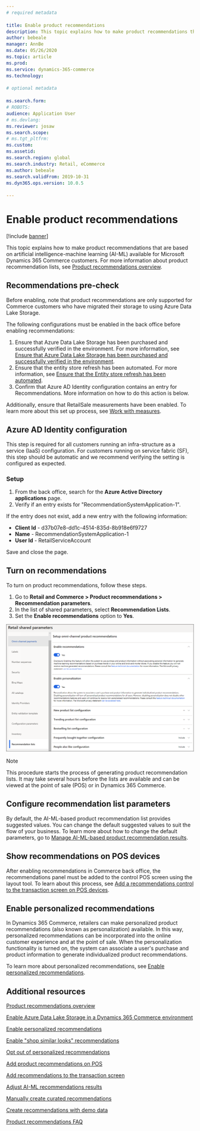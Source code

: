 ```yaml
---
# required metadata

title: Enable product recommendations
description: This topic explains how to make product recommendations that are based on artificial intelligence-machine learning (AI-ML) available for Microsoft Dynamics 365 Commerce customers. 
author: bebeale
manager: AnnBe
ms.date: 05/26/2020
ms.topic: article
ms.prod: 
ms.service: dynamics-365-commerce
ms.technology: 

# optional metadata

ms.search.form: 
# ROBOTS: 
audience: Application User
# ms.devlang: 
ms.reviewer: josaw
ms.search.scope: 
# ms.tgt_pltfrm: 
ms.custom: 
ms.assetid: 
ms.search.region: global
ms.search.industry: Retail, eCommerce
ms.author: bebeale
ms.search.validFrom: 2019-10-31
ms.dyn365.ops.version: 10.0.5

---
```


# Enable product recommendations

[!include [banner](includes/banner.md)]

This topic explains how to make product recommendations that are based on artificial intelligence-machine learning (AI-ML) available for Microsoft Dynamics 365 Commerce customers. For more information about product recommendation lists, see [Product recommendations overview](product-recommendations.md).

## Recommendations pre-check

Before enabling, note that product recommendations are only supported for Commerce customers who have migrated their storage to using Azure Data Lake Storage. 

The following configurations must be enabled in the back office before enabling recommendations:

1. Ensure that Azure Data Lake Storage has been purchased and successfully verified in the environment. For more information, see [Ensure that Azure Data Lake Storage has been purchased and successfully verified in the environment](enable-ADLS-environment.md).
2. Ensure that the entity store refresh has been automated. For more information, see [Ensure that the Entity store refresh has been automated](../fin-ops-core/dev-itpro/data-entities/entity-store-data-lake.md).
3. Confirm that Azure AD Identity configuration contains an entry for Recommendations. More information on how to do this action is below.

Additionally, ensure that RetailSale measurements have been enabled. To learn more about this set up process, see [Work with measures](https://docs.microsoft.com/dynamics365/ai/customer-insights/pm-measures).

## Azure AD Identity configuration

This step is required for all customers running an infra-structure as a service (IaaS) configuration. For customers running on service fabric (SF), this step should be automatic and we recommend verifying the setting is configured as expected.

### Setup

1. From the back office, search for the **Azure Active Directory applications** page.
2. Verify if an entry exists for "RecommendationSystemApplication-1".

If the entry does not exist, add a new entry with the following information:

- **Client Id** - d37b07e8-dd1c-4514-835d-8b918e6f9727
- **Name** - RecommendationSystemApplication-1
- **User Id** - RetailServiceAccount

Save and close the page. 

## Turn on recommendations

To turn on product recommendations, follow these steps.

1. Go to **Retail and Commerce &gt; Product recommendations &gt; Recommendation parameters**.
1. In the list of shared parameters, select **Recommendation Lists**.
1. Set the **Enable recommendations** option to **Yes**.

![Turning on recommendations](./media/enablepersonalization.png)

> [!NOTE]
> This procedure starts the process of generating product recommendation lists. It may take several hours before the lists are available and can be viewed at the point of sale (POS) or in Dynamics 365 Commerce.

## Configure recommendation list parameters

By default, the AI-ML-based product recommendation list provides suggested values. You can change the default suggested values to suit the flow of your business. To learn more about how to change the default parameters, go to [Manage AI-ML-based product recommendation results](modify-product-recommendation-results.md).

## Show recommendations on POS devices

After enabling recommendations in Commerce back office, the recommendations panel must be added to the control POS screen using the layout tool. To learn about this process, see [Add a recommendations control to the transaction screen on POS devices](add-recommendations-control-pos-screen.md). 

## Enable personalized recommendations

In Dynamics 365 Commerce, retailers can make personalized product recommendations (also known as personalization) available. In this way, personalized recommendations can be incorporated into the online customer experience and at the point of sale. When the personalization functionality is turned on, the system can associate a user's purchase and product information to generate individualized product recommendations.

To learn more about personalized recommendations, see [Enable personalized recommendations](personalized-recommendations.md).

## Additional resources

[Product recommendations overview](product-recommendations.md)

[Enable Azure Data Lake Storage in a Dynamics 365 Commerce environment](enable-adls-environment.md)

[Enable personalized recommendations](personalized-recommendations.md)

[Enable "shop similar looks" recommendations](shop-similar-looks.md)

[Opt out of personalized recommendations](personalization-gdpr.md)

[Add product recommendations on POS](product.md)

[Add recommendations to the transaction screen](add-recommendations-control-pos-screen.md)

[Adjust AI-ML recommendations results](modify-product-recommendation-results.md)

[Manually create curated recommendations](create-editorial-recommendation-lists.md)

[Create recommendations with demo data](product-recommendations-demo-data.md)

[Product recommendations FAQ](faq-recommendations.md)

